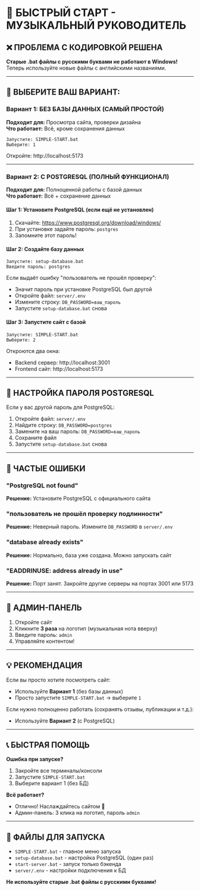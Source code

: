 # 🚀 БЫСТРЫЙ СТАРТ - МУЗЫКАЛЬНЫЙ РУКОВОДИТЕЛЬ

## ❌ ПРОБЛЕМА С КОДИРОВКОЙ РЕШЕНА

**Старые .bat файлы с русскими буквами не работают в Windows!**  
Теперь используйте новые файлы с английскими названиями.

---

## 🎯 ВЫБЕРИТЕ ВАШ ВАРИАНТ:

### Вариант 1: БЕЗ БАЗЫ ДАННЫХ (САМЫЙ ПРОСТОЙ)
**Подходит для:** Просмотра сайта, проверки дизайна  
**Что работает:** Всё, кроме сохранения данных

```
Запустите: SIMPLE-START.bat
Выберите: 1
```

Откройте: http://localhost:5173

---

### Вариант 2: С POSTGRESQL (ПОЛНЫЙ ФУНКЦИОНАЛ)
**Подходит для:** Полноценной работы с базой данных  
**Что работает:** Всё + сохранение данных

#### Шаг 1: Установите PostgreSQL (если ещё не установлен)
1. Скачайте: https://www.postgresql.org/download/windows/
2. При установке задайте пароль: `postgres`
3. Запомните этот пароль!

#### Шаг 2: Создайте базу данных
```
Запустите: setup-database.bat
Введите пароль: postgres
```

Если выдаёт ошибку "пользователь не прошёл проверку":
- Значит пароль при установке PostgreSQL был другой
- Откройте файл: `server/.env`
- Измените строку: `DB_PASSWORD=ваш_пароль`
- Запустите `setup-database.bat` снова

#### Шаг 3: Запустите сайт с базой
```
Запустите: SIMPLE-START.bat
Выберите: 2
```

Откроются два окна:
- Backend сервер: http://localhost:3001
- Frontend сайт: http://localhost:5173

---

## 🔧 НАСТРОЙКА ПАРОЛЯ POSTGRESQL

Если у вас другой пароль для PostgreSQL:

1. Откройте файл: `server/.env`
2. Найдите строку: `DB_PASSWORD=postgres`
3. Замените на ваш пароль: `DB_PASSWORD=ваш_пароль`
4. Сохраните файл
5. Запустите `setup-database.bat` снова

---

## 📝 ЧАСТЫЕ ОШИБКИ

### "PostgreSQL not found"
**Решение:** Установите PostgreSQL с официального сайта

### "пользователь не прошёл проверку подлинности"
**Решение:** Неверный пароль. Измените `DB_PASSWORD` в `server/.env`

### "database already exists"
**Решение:** Нормально, база уже создана. Можно запускать сайт

### "EADDRINUSE: address already in use"
**Решение:** Порт занят. Закройте другие серверы на портах 3001 или 5173

---

## 🎨 АДМИН-ПАНЕЛЬ

1. Откройте сайт
2. Кликните **3 раза** на логотип (музыкальная нота вверху)
3. Введите пароль: `admin`
4. Управляйте контентом!

---

## 💡 РЕКОМЕНДАЦИЯ

Если вы просто хотите посмотреть сайт:
- Используйте **Вариант 1** (без базы данных)
- Просто запустите `SIMPLE-START.bat` → выберите `1`

Если нужно полноценно работать (сохранять отзывы, публикации и т.д.):
- Используйте **Вариант 2** (с PostgreSQL)

---

## 📞 БЫСТРАЯ ПОМОЩЬ

**Ошибка при запуске?**
1. Закройте все терминалы/консоли
2. Запустите `SIMPLE-START.bat`
3. Выберите вариант 1 (без БД)

**Всё работает?**
- Отлично! Наслаждайтесь сайтом 🎉
- Админ-панель: 3 клика на логотип, пароль `admin`

---

## 📁 ФАЙЛЫ ДЛЯ ЗАПУСКА

- `SIMPLE-START.bat` - главное меню запуска
- `setup-database.bat` - настройка PostgreSQL (один раз)
- `start-server.bat` - запуск только бэкенда
- `server/.env` - настройки подключения к БД

**Не используйте старые .bat файлы с русскими буквами!**
